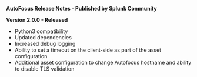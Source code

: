 **AutoFocus Release Notes - Published by Splunk Community <TBD>**


**Version 2.0.0 - Released <TBD>**

* Python3 compatibility
* Updated dependencies
* Increased debug logging
* Ability to set a timeout on the client-side as part of the asset configuration
* Additional asset configuration to change Autofocus hostname and ability to disable TLS validation

